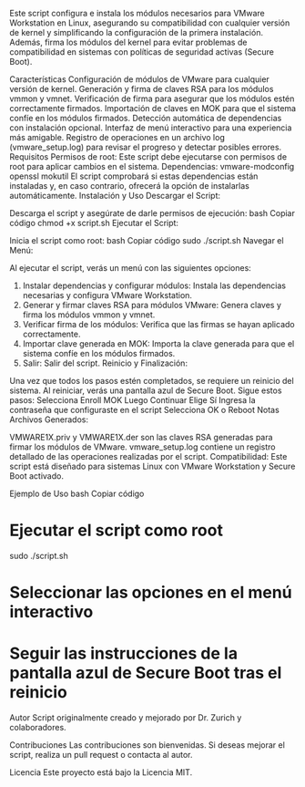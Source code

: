 Este script configura e instala los módulos necesarios para VMware Workstation en Linux, asegurando su compatibilidad con cualquier versión de kernel y simplificando la configuración de la primera instalación. Además, firma los módulos del kernel para evitar problemas de compatibilidad en sistemas con políticas de seguridad activas (Secure Boot).

Características
Configuración de módulos de VMware para cualquier versión de kernel.
Generación y firma de claves RSA para los módulos vmmon y vmnet.
Verificación de firma para asegurar que los módulos estén correctamente firmados.
Importación de claves en MOK para que el sistema confíe en los módulos firmados.
Detección automática de dependencias con instalación opcional.
Interfaz de menú interactivo para una experiencia más amigable.
Registro de operaciones en un archivo log (vmware_setup.log) para revisar el progreso y detectar posibles errores.
Requisitos
Permisos de root: Este script debe ejecutarse con permisos de root para aplicar cambios en el sistema.
Dependencias:
vmware-modconfig
openssl
mokutil
El script comprobará si estas dependencias están instaladas y, en caso contrario, ofrecerá la opción de instalarlas automáticamente.
Instalación y Uso
Descargar el Script:

Descarga el script y asegúrate de darle permisos de ejecución:
bash
Copiar código
chmod +x script.sh
Ejecutar el Script:

Inicia el script como root:
bash
Copiar código
sudo ./script.sh
Navegar el Menú:

Al ejecutar el script, verás un menú con las siguientes opciones:
1) Instalar dependencias y configurar módulos: Instala las dependencias necesarias y configura VMware Workstation.
2) Generar y firmar claves RSA para módulos VMware: Genera claves y firma los módulos vmmon y vmnet.
3) Verificar firma de los módulos: Verifica que las firmas se hayan aplicado correctamente.
4) Importar clave generada en MOK: Importa la clave generada para que el sistema confíe en los módulos firmados.
5) Salir: Salir del script.
Reinicio y Finalización:

Una vez que todos los pasos estén completados, se requiere un reinicio del sistema.
Al reiniciar, verás una pantalla azul de Secure Boot. Sigue estos pasos:
Selecciona Enroll MOK
Luego Continuar
Elige Sí
Ingresa la contraseña que configuraste en el script
Selecciona OK o Reboot
Notas
Archivos Generados:

VMWARE1X.priv y VMWARE1X.der son las claves RSA generadas para firmar los módulos de VMware.
vmware_setup.log contiene un registro detallado de las operaciones realizadas por el script.
Compatibilidad: Este script está diseñado para sistemas Linux con VMware Workstation y Secure Boot activado.

Ejemplo de Uso
bash
Copiar código
# Ejecutar el script como root
sudo ./script.sh

# Seleccionar las opciones en el menú interactivo
# Seguir las instrucciones de la pantalla azul de Secure Boot tras el reinicio
Autor
Script originalmente creado y mejorado por Dr. Zurich y colaboradores.

Contribuciones
Las contribuciones son bienvenidas. Si deseas mejorar el script, realiza un pull request o contacta al autor.

Licencia
Este proyecto está bajo la Licencia MIT.
